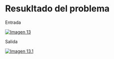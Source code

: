<h1>Resukltado del problema</h1>

Entrada

[![Imagen 13](https://i.postimg.cc/ZRtsC03g/Screenshot-8.png)](https://postimg.cc/gwsH7zgq)

Salida

[![Imagen 13.1](https://i.postimg.cc/26Qcvm75/Screenshot-9.png)](https://postimg.cc/qh7xVPYf)
